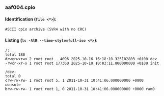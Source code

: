 ### aaf004.cpio
#### Identification (`file <*>`):
```
ASCII cpio archive (SVR4 with no CRC)
```
#### Listing (`ls -AlR --time-style=full-iso <*>`):
```
/:
total 180
drwxrwxrwx 2 root root   4096 2025-10-16 16:18:10.325102803 +0100 dev
-rwxr-xr-x 1 root root 177360 2025-10-10 10:03:11.000000000 +0100 init

/dev:
total 0
crw-rw-rw- 1 root root 5, 1 2011-10-31 10:41:06.000000000 +0000 console
brw-rw-rw- 1 root root 1, 0 2011-10-31 10:41:06.000000000 +0000 ram0
```


